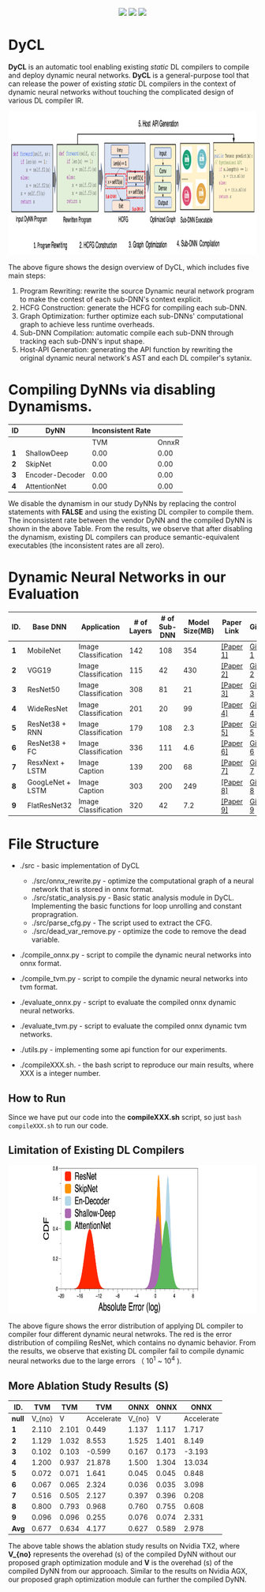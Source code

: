 
<p align="center">
 <a href="https://github.com/anonymousGithub2022/main/LICENSE"><img src="https://img.shields.io/github/license/anonymousGithub2022/DyCL"></a>
 <a href="https://github.com/anonymousGithub2022/main/LICENSE"><img src="https://img.shields.io/pypi/pyversions/tvm"></a>
 <a href="https://github.com/anonymousGithub2022/main/LICENSE"><img src="https://img.shields.io/github/languages/code-size/anonymousGithub2022/DyCL"></a>
</p>


# DyCL 


**DyCL** is an automatic tool enabling existing *static* DL compilers to compile and deploy dynamic neural networks.
**DyCL** is a general-purpose tool that can release the power of existing *static* DL compilers in the context of dynamic neural networks without touching the complicated design of various DL compiler IR.


<div  align="center">    
 <img src="https://github.com/anonymousGithub2022/DyCL/blob/main/fig/overview.png" width="680" height="290" alt="Design Overview"/><br/>
</div>    


The above figure shows the design overview of DyCL, which includes five main steps: 
 1. Program Rewriting: rewrite the source Dynamic neural network program to make the contest of each sub-DNN's context explicit.
 2. HCFG Construction: generate the HCFG for compiling each sub-DNN.
 3. Graph Optimization: further optimize each sub-DNNs' computational graph to achieve less runtime overheads.
 4. Sub-DNN Compilation: automatic compile each sub-DNN through tracking each sub-DNN's input shape.
 6. Host-API Generation: generating the API function by rewriting the original dynamic neural network's AST and each DL compiler's sytanix.

# Compiling DyNNs via disabling Dynamisms.

| **ID**        | **DyNN**        | **Inconsistent Rate** |   |  
|---------------|-----------------|------------------------|--------| 
|               |                 | TVM                    | OnnxR  |          
| **1**        | ShallowDeep     | 0.00                   | 0.00   |              
| **2**        | SkipNet         | 0.00                   | 0.00   |             
| **3**        | Encoder-Decoder | 0.00                   | 0.00   |             
| **4**        | AttentionNet    | 0.00                   | 0.00   |             

We disable the dynamism in our study DyNNs by replacing the control statements with **FALSE** and using the existing DL compiler to compile them. The inconsistent rate between the vendor DyNN and the compiled DyNN is shown in the above Table. From the results, we observe that after disabling the dynamism, existing DL compilers can produce semantic-equivalent executables (the inconsistent rates are all zero).




# Dynamic Neural Networks in our Evaluation

| **ID.** | **Base DNN**     | **Application**      | **# of Layers** | **# of Sub-DNN** | **Model Size(MB)** | **Paper Link**                               | **GitHub**                                                 |
|---------|------------------|----------------------|-----------------|------------------|--------------------|----------------------------------------------|-------------------------------------------------------------|
| **1**   | MobileNet        | Image Classification | 142             | 108              | 354                | [[Paper 1]](http://shallowdeep.network/)                  | [Github 1](https://github.com/yigitcankaya/Shallow-Deep-Networks)       |
| **2**   | VGG19            | Image Classification | 115             | 42               | 430                | [[Paper 2]](http://shallowdeep.network/)                  | [Github 2](https://github.com/yigitcankaya/Shallow-Deep-Networks)       |
| **3**   | ResNet50         | Image Classification | 308             | 81               | 21                 | [[Paper 3]](http://shallowdeep.network/)                  | [Github 3](https://github.com/yigitcankaya/Shallow-Deep-Networks)       |
| **4**   | WideResNet       | Image Classification | 201             | 20               | 99                 | [[Paper 4]](http://shallowdeep.network/)                  | [Github 4](https://github.com/yigitcankaya/Shallow-Deep-Networks)       |
| **5**   | ResNet38 + RNN   | Image Classification | 179             | 108              | 2.3                | [[Paper 5]](https://arxiv.org/abs/1711.09485)             | [Github 5](https://github.com/ucbdrive/skipnet)                         |
| **6**   | ResNet38 + FC    | Image Classification | 336             | 111              | 4.6                | [[Paper 6]](https://arxiv.org/abs/1711.09485)             | [Github 6](https://github.com/ucbdrive/skipnet)                         |
| **7**   | ResxNext + LSTM  | Image Caption        | 139             | 200              | 68                 | [[Paper 7]](https://proceedings.mlr.press/v37/xuc15.html) | [Github 7](https://github.com/parksunwoo/show_attend_and_tell_pytorch)  |
| **8**   | GoogLeNet + LSTM | Image Caption        | 303             | 200              | 249                | [[Paper 8]](https://proceedings.mlr.press/v37/xuc15.html) | [Github 8](https://github.com/parksunwoo/show_attend_and_tell_pytorch)  |
| **9**   | FlatResNet32     | Image Classification | 320             | 42               | 7.2                | [[Paper 9]](https://arxiv.org/abs/1711.08393)             | [Github 9](https://github.com/Tushar-N/blockdrop)                       |


# File Structure
* ./src - basic implementation of DyCL
  * ./src/onnx_rewrite.py - optimize the computational graph of a neural network that is stored in onnx format.
  * ./src/static_analysis.py - Basic static analysis module in DyCL. Implementing the basic functions for loop unrolling and constant propragration.
  * ./src/parse_cfg.py - The script used to extract the CFG.
  * ./src/dead_var_remove.py - optimize the code to remove the dead variable.

* ./compile_onnx.py - script to compile the dynamic neural networks into onnx format.
* ./compile_tvm.py - script to compile the dynamic neural networks into tvm format.
* ./evaluate_onnx.py - script to evaluate the compiled onnx dynamic neural networks.
* ./evaluate_tvm.py - script to evaluate the compiled onnx dynamic tvm networks.
* ./utils.py        - implementing some api function for our experiments.



* ./compileXXX.sh. - the bash script to reproduce our main results, where XXX is a integer number.

## How to Run

Since we have put our code into the **compileXXX.sh** script, so just `bash compileXXX.sh` to run our code.


## Limitation of Existing DL Compilers


<div  align="center">    
 <img src="https://github.com/anonymousGithub2022/DyCL/blob/main/fig/error.png" width="740" height="300" alt="Design Overview"/><br/>
</div>    

The above figure shows the error distribution of applying DL compiler to compiler four different dynamic neural netwroks. The red is the error distribution of compiling ResNet, which contains no dynamic behavior. From the results, we observe that existing DL compiler fail to compile dynamic neural networks due to the large errors （ $10^1$ ~ $10^4$ ).


## More Ablation Study Results (S)

| **ID.**  | **TVM** | **TVM** | **TVM**    | **ONNX** | **ONNX** | **ONNX**        |
|----------|---------|----------|-------------|----------|----------|--------------|
| **null** | V_{no}  | V        | Accelerate  | V_{no}   | V        | Accelerate   |
| **1**   | 2.110   | 2.101    | 0.449       | 1.137    | 1.117    | 1.717        |
| **2**   | 1.129   | 1.032    | 8.553       | 1.525    | 1.401    | 8.149        |
| **3**   | 0.102   | 0.103    | -0.599      | 0.167    | 0.173    | -3.193       |
| **4**   | 1.200   | 0.937    | 21.878      | 1.500    | 1.304    | 13.034       |
| **5**   | 0.072   | 0.071    | 1.641       | 0.045    | 0.045    | 0.848        |
| **6**   | 0.067   | 0.065    | 2.324       | 0.036    | 0.035    | 3.098        |
| **7**   | 0.516   | 0.505    | 2.127       | 0.397    | 0.396    | 0.208        |
| **8**   | 0.800   | 0.793    | 0.968       | 0.760    | 0.755    | 0.608        |
| **9**   | 0.096   | 0.096    | 0.255       | 0.076    | 0.074    | 2.331        |
| **Avg**  | 0.677   | 0.634    | 4.177       | 0.627    | 0.589    | 2.978        |

The above table shows the ablation study results on Nvidia TX2, where **V_{no}** represents the overehad (s) of the compiled DyNN without our proposed graph optimization module and **V** is the overehad (s) of the compiled DyNN from our approoach.
Similar to the results on Nvidia AGX, our proposed graph optimization module can further the compiled DyNN.

